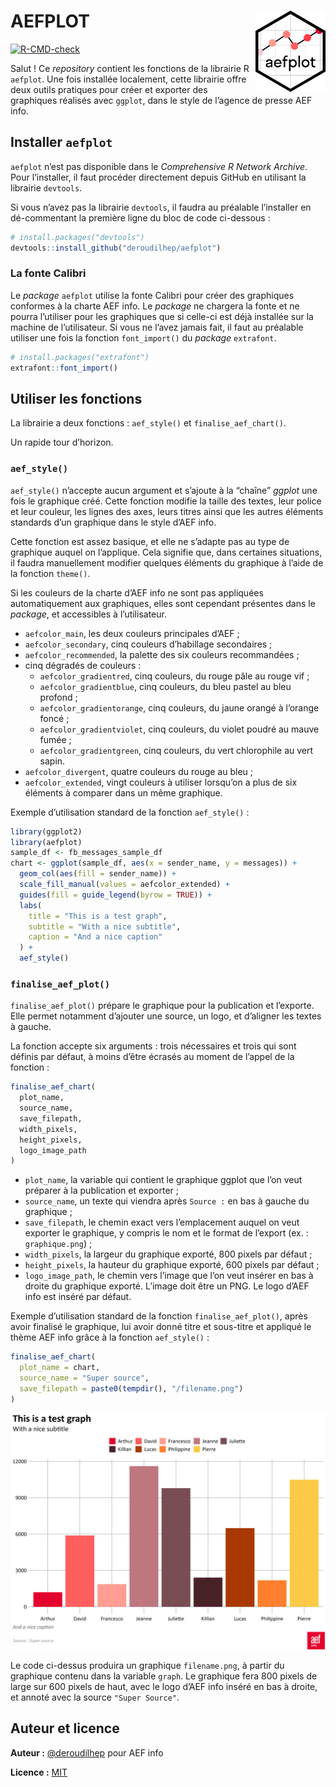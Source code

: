 
<!-- README.md is generated from README.Rmd. Please edit that file -->

# AEFPLOT <img src="man/figures/hex_sticker.png" align="right" height="130" />

<!-- badges: start -->

[![R-CMD-check](https://github.com/deroudilhep/aefplot/actions/workflows/R-CMD-check.yaml/badge.svg)](https://github.com/deroudilhep/aefplot/actions/workflows/R-CMD-check.yaml)
<!-- badges: end -->

Salut ! Ce *repository* contient les fonctions de la librairie R
`aefplot`. Une fois installée localement, cette librairie offre deux
outils pratiques pour créer et exporter des graphiques réalisés avec
`ggplot`, dans le style de l’agence de presse AEF info.

## Installer `aefplot`

`aefplot` n’est pas disponible dans le *Comprehensive R Network
Archive*. Pour l’installer, il faut procéder directement depuis GitHub
en utilisant la librairie `devtools`.

Si vous n’avez pas la librairie `devtools`, il faudra au préalable
l’installer en dé-commentant la première ligne du bloc de code
ci-dessous :

``` r
# install.packages("devtools")
devtools::install_github("deroudilhep/aefplot")
```

### La fonte Calibri

Le *package* `aefplot` utilise la fonte Calibri pour créer des
graphiques conformes à la charte AEF info. Le *package* ne chargera la
fonte et ne pourra l’utiliser pour les graphiques que si celle-ci est
déjà installée sur la machine de l’utilisateur. Si vous ne l’avez jamais
fait, il faut au préalable utiliser une fois la fonction `font_import()`
du *package* `extrafont`.

``` r
# install.packages("extrafont")
extrafont::font_import()
```

## Utiliser les fonctions

La librairie a deux fonctions : `aef_style()` et `finalise_aef_chart()`.

Un rapide tour d’horizon.

### `aef_style()`

`aef_style()` n’accepte aucun argument et s’ajoute à la “chaîne”
*ggplot* une fois le graphique créé. Cette fonction modifie la taille
des textes, leur police et leur couleur, les lignes des axes, leurs
titres ainsi que les autres éléments standards d’un graphique dans le
style d’AEF info.

Cette fonction est assez basique, et elle ne s’adapte pas au type de
graphique auquel on l’applique. Cela signifie que, dans certaines
situations, il faudra manuellement modifier quelques éléments du
graphique à l’aide de la fonction `theme()`.

Si les couleurs de la charte d’AEF info ne sont pas appliquées
automatiquement aux graphiques, elles sont cependant présentes dans le
*package*, et accessibles à l’utilisateur.

- `aefcolor_main`, les deux couleurs principales d’AEF ;
- `aefcolor_secondary`, cinq couleurs d’habillage secondaires ;
- `aefcolor_recommended`, la palette des six couleurs recommandées ;
- cinq dégradés de couleurs :
  - `aefcolor_gradientred`, cinq couleurs, du rouge pâle au rouge vif ;
  - `aefcolor_gradientblue`, cinq couleurs, du bleu pastel au bleu
    profond ;
  - `aefcolor_gradientorange`, cinq couleurs, du jaune orangé à l’orange
    foncé ;
  - `aefcolor_gradientviolet`, cinq couleurs, du violet poudré au mauve
    fumée ;
  - `aefcolor_gradientgreen`, cinq couleurs, du vert chlorophile au vert
    sapin.
- `aefcolor_divergent`, quatre couleurs du rouge au bleu ;
- `aefcolor_extended`, vingt couleurs à utiliser lorsqu’on a plus de six
  éléments à comparer dans un même graphique.

Exemple d’utilisation standard de la fonction `aef_style()` :

``` r
library(ggplot2)
library(aefplot)
sample_df <- fb_messages_sample_df
chart <- ggplot(sample_df, aes(x = sender_name, y = messages)) +
  geom_col(aes(fill = sender_name)) +
  scale_fill_manual(values = aefcolor_extended) +
  guides(fill = guide_legend(byrow = TRUE)) +
  labs(
    title = "This is a test graph",
    subtitle = "With a nice subtitle",
    caption = "And a nice caption"
  ) +
  aef_style()
```

### `finalise_aef_plot()`

`finalise_aef_plot()` prépare le graphique pour la publication et
l’exporte. Elle permet notamment d’ajouter une source, un logo, et
d’aligner les textes à gauche.

La fonction accepte six arguments : trois nécessaires et trois qui sont
définis par défaut, à moins d’être écrasés au moment de l’appel de la
fonction :

``` r
finalise_aef_chart(
  plot_name,
  source_name,
  save_filepath,
  width_pixels,
  height_pixels,
  logo_image_path
)
```

- `plot_name`, la variable qui contient le graphique ggplot que l’on
  veut préparer à la publication et exporter ;
- `source_name`, un texte qui viendra après `Source :` en bas à gauche
  du graphique ;
- `save_filepath`, le chemin exact vers l’emplacement auquel on veut
  exporter le graphique, y compris le nom et le format de l’export (ex.
  : `graphique.png`) ;
- `width_pixels`, la largeur du graphique exporté, 800 pixels par défaut
  ;
- `height_pixels`, la hauteur du graphique exporté, 600 pixels par
  défaut ;
- `logo_image_path`, le chemin vers l’image que l’on veut insérer en bas
  à droite du graphique exporté. L’image doit être un PNG. Le logo d’AEF
  info est inséré par défaut.

Exemple d’utilisation standard de la fonction `finalise_aef_plot()`,
après avoir finalisé le graphique, lui avoir donné titre et sous-titre
et appliqué le thème AEF info grâce à la fonction `aef_style()` :

``` r
finalise_aef_chart(
  plot_name = chart,
  source_name = "Super source",
  save_filepath = paste0(tempdir(), "/filename.png")
)
```

![](man/figures/filename.png)

Le code ci-dessus produira un graphique `filename.png`, à partir du
graphique contenu dans la variable `graph`. Le graphique fera 800 pixels
de large sur 600 pixels de haut, avec le logo d’AEF info inséré en bas à
droite, et annoté avec la source `"Super Source"`.

## Auteur et licence

**Auteur :** [@deroudilhep](https://github.com/deroudilhep) pour AEF info

**Licence :** [MIT](https://choosealicense.com/licenses/mit/)

